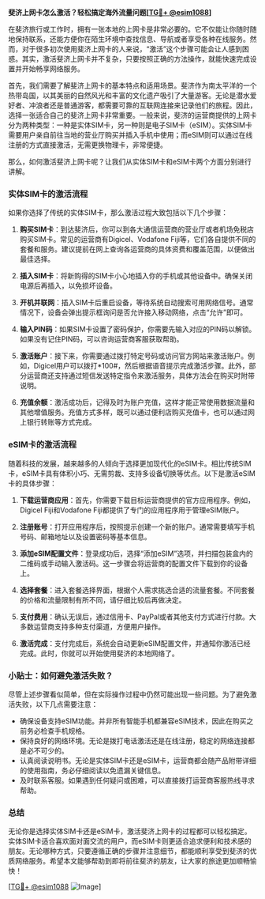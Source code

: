 **斐济上网卡怎么激活？轻松搞定海外流量问题[[TG💪+ @esim1088](https://t.me/s/esim1088)]**

在斐济旅行或工作时，拥有一张本地的上网卡是非常必要的。它不仅能让你随时随地保持联系，还能方便你在陌生环境中查找信息、导航或者享受各种在线服务。然而，对于很多初次使用斐济上网卡的人来说，“激活”这个步骤可能会让人感到困惑。其实，激活斐济上网卡并不复杂，只要按照正确的方法操作，就能快速完成设置并开始畅享网络服务。

首先，我们需要了解斐济上网卡的基本特点和适用场景。斐济作为南太平洋的一个热带岛国，以其美丽的自然风光和丰富的文化遗产吸引了大量游客。无论是潜水爱好者、冲浪者还是普通游客，都需要可靠的互联网连接来记录他们的旅程。因此，选择一张适合自己的斐济上网卡非常重要。一般来说，斐济的运营商提供的上网卡分为两种类型：一种是实体SIM卡，另一种则是电子SIM卡（eSIM）。实体SIM卡需要用户亲自前往当地的营业厅购买并插入手机中使用；而eSIM则可以通过在线注册的方式直接激活，无需更换物理卡，非常便捷。

那么，如何激活斐济上网卡呢？让我们从实体SIM卡和eSIM卡两个方面分别进行讲解。

### 实体SIM卡的激活流程

如果你选择了传统的实体SIM卡，那么激活过程大致包括以下几个步骤：

1. **购买SIM卡**：到达斐济后，你可以到各大通信运营商的营业厅或者机场免税店购买SIM卡。常见的运营商有Digicel、Vodafone Fiji等，它们各自提供不同的套餐和服务。建议提前在网上查询各运营商的具体资费和覆盖范围，以便做出最佳选择。

2. **插入SIM卡**：将新购得的SIM卡小心地插入你的手机或其他设备中。确保关闭电源后再插入，以免损坏设备。

3. **开机并联网**：插入SIM卡后重启设备，等待系统自动搜索可用网络信号。通常情况下，设备会弹出提示框询问是否允许接入移动网络，点击“允许”即可。

4. **输入PIN码**：如果SIM卡设置了密码保护，你需要先输入对应的PIN码以解锁。如果没有记住PIN码，可以咨询运营商客服获取帮助。

5. **激活账户**：接下来，你需要通过拨打特定号码或访问官方网站来激活账户。例如，Digicel用户可以拨打*100#，然后根据语音提示完成激活步骤。此外，部分运营商还支持通过短信发送特定指令来激活服务，具体方法会在购买时附带说明。

6. **充值余额**：激活成功后，记得及时为账户充值，这样才能正常使用数据流量和其他增值服务。充值方式多样，既可以通过便利店购买充值卡，也可以通过网上银行转账等方式完成。

### eSIM卡的激活流程

随着科技的发展，越来越多的人倾向于选择更加现代化的eSIM卡。相比传统SIM卡，eSIM卡具有体积小巧、无需剪裁、支持多设备切换等优点。以下是激活eSIM卡的具体步骤：

1. **下载运营商应用**：首先，你需要下载目标运营商提供的官方应用程序。例如，Digicel Fiji和Vodafone Fiji都提供了专门的应用程序用于管理eSIM账户。

2. **注册账号**：打开应用程序后，按照提示创建一个新的账户。通常需要填写手机号码、邮箱地址以及设置密码等基本信息。

3. **添加eSIM配置文件**：登录成功后，选择“添加eSIM”选项，并扫描包装盒内的二维码或手动输入激活码。这一步骤会将运营商的配置文件下载到你的设备上。

4. **选择套餐**：进入套餐选择界面，根据个人需求挑选合适的流量套餐。不同套餐的价格和流量限制有所不同，请仔细比较后再做决定。

5. **支付费用**：确认无误后，通过信用卡、PayPal或者其他支付方式进行付款。大多数运营商支持多种支付渠道，方便用户操作。

6. **激活完成**：支付完成后，系统会自动更新eSIM配置文件，并通知你激活已经完成。此时，你就可以开始使用斐济的本地网络了。

### 小贴士：如何避免激活失败？

尽管上述步骤看似简单，但在实际操作过程中仍然可能出现一些问题。为了避免激活失败，以下几点需要注意：

- 确保设备支持eSIM功能。并非所有智能手机都兼容eSIM技术，因此在购买之前务必检查手机规格。
- 保持良好的网络环境。无论是拨打电话激活还是在线注册，稳定的网络连接都是必不可少的。
- 认真阅读说明书。无论是实体SIM卡还是eSIM卡，运营商都会随产品附带详细的使用指南，务必仔细阅读以免遗漏关键信息。
- 及时联系客服。如果遇到任何疑问或困难，可以直接拨打运营商客服热线寻求帮助。

### 总结

无论你是选择实体SIM卡还是eSIM卡，激活斐济上网卡的过程都可以轻松搞定。实体SIM卡适合喜欢面对面交流的用户，而eSIM卡则更适合追求便利和技术感的朋友。无论哪种方式，只要遵循正确的步骤并注意细节，都能顺利享受到斐济的优质网络服务。希望本文能够帮助到即将前往斐济的朋友，让大家的旅途更加顺畅愉快！

[[TG💪+ @esim1088](https://t.me/s/esim1088) ![Image](https://i.postimg.cc/4NQfJmqS/Snipaste-2025-05-13-00-14-12.png)]